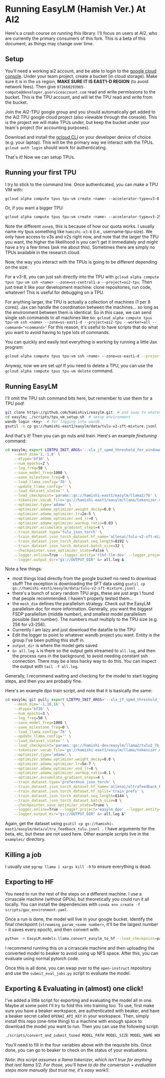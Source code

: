 # Running EasyLM (Hamish Ver.) At AI2

Here's a crash course on running this library. I'll focus on users at AI2, who are currently the primary consumers of this fork. This is a beta of this document, as things may change over time.

## Setup

You'll need a working ai2 account, and be able to login to the [google cloud console](console.cloud.google.com). Under your team project, create a bucket (in cloud storage). Make sure it is in the us region, **MAKE SURE IT IS EAST1-D REGION** (to avoid network fees). Then give `972660293965-compute@developer.gserviceaccount.com` read and write permissions to the bucket. This is the TPU account, and will let the TPU read and write from the bucket.

Join the AI2-TPU google group and you should automatically get added to the Ai2 TPU google cloud project (also viewable through the console). This is the project we will make TPUs under, but keep the bucket under your team's project (for accounting purposes).

Download and install the [gcloud CLI](https://cloud.google.com/sdk/gcloud) on your developer device of choice (e.g. your laptop). This will be the primary way we interact with the TPUs. `gcloud auth login` should work for authenticating.

That's it! Now we can setup TPUs.

## Running your first TPU

I try to stick to the command line. Once authenticated, you can make a TPU VM with:
```bash
gcloud alpha compute tpus tpu-vm create <name> --accelerator-type=v3-8 --zone=us-central1-a --project=ai2-tpu --version=v2-alpha
```
Or, if you want a bigger TPU:
```bash
gcloud alpha compute tpus tpu-vm create <name> --accelerator-type=v3-256 --zone=us-east1-d --project=ai2-tpu --version=v2-alpha
```

Note the different `zone`s, this is because of how our quota works. I usually name my tpus something like `hamishi-v3-8` (i.e., username-tpu-size). We only have access to v3s and v2s right now, and note that the larger the TPU you want, the higher the likelihood is you can't get it immediately and might have a try a few times (ask me about this). Sometimes there are simply no TPUs available in the research cloud.

Now, the way you interact with the TPUs is going to be different depending on the size:

For a v3-8, you can just ssh directly into the TPU with `gcloud alpha compute tpus tpu-vm ssh <name> --zone=us-central1-a --project=ai2-tpu`. Then just treat it like your development machine: clone repositories, run code, whatever! This is useful for debugging on a TPU.

For anything larger, the TPU is actually a collection of machines (1 per 8 cores). Jax can handle the coordination between the machines... so long as the environment between them is identical. So in this case, we can send single ssh commands to all machines like so: `gcloud alpha compute tpus tpu-vm ssh <name> --zone=us-east1-d --project=ai2-tpu --worker=all --command="<command>"`
For this reason, it's useful to have scripts that do what you want to avoid having to type lots of commands.

You can quickly and easily test everything is working by running a little Jax program:
```bash
gcloud alpha compute tpus tpu-vm ssh <name> --zone=us-east1-d --project=ai2-tpu --worker=all --command="python3 -c \"import jax; jax.devices()\""
```

Anyway, now we are set up! If you need to delete a TPU, you can use the `gcloud alpha compute tpus tpu-vm delete` command.

## Running EasyLM

I'll omit the TPU ssh command bits here, but remember to use them for a TPU pod!

```bash
git clone https://github.com/hamishivi/easylm.git  # and swap to whatever branch you want
cd easylm; ./scripts/tpu_vm_setup.sh  # setup environment
wandb login <key>  # for logging into wandb
gsutil -m cp gs://hamishi-east1/easylm/data/tulu-v2-sft-mixture.jsonl .  # download whatever data you want. TODO: I need to allow data to be streamed...
```

And that's it! Then you can go nuts and train. Here's an example *finetuning* command:
```bash
cd easylm; export LIBTPU_INIT_ARGS='--xla_jf_spmd_threshold_for_windowed_einsum_mib=0 --xla_tpu_spmd_threshold_for_allgather_cse=10000 --xla_tpu_spmd_rewrite_einsum_with_reshape=true --xla_tpu_enable_latency_hiding_scheduler=true TPU_MEGACORE=MEGACORE_DENSE'; python3 -m EasyLM.models.llama.llama_train \
    --mesh_dim='1,-1,8' \
    --dtype='bf16' \
    --num_epochs=2 \
    --log_freq=50 \
    --save_model_freq=1000 \
    --save_milestone_freq=0 \
    --load_llama_config='7b' \
    --update_llama_config='' \
    --load_dataset_state='' \
    --load_checkpoint='params::gs://hamishi-east1/easylm/llama2/7b' \
    --tokenizer.vocab_file='gs://hamishi-east1/easylm/llama/tokenizer.model' \
    --optimizer.type='adamw' \
    --optimizer.adamw_optimizer.weight_decay=0.0 \
    --optimizer.adamw_optimizer.lr=2e-5 \
    --optimizer.adamw_optimizer.end_lr=0 \
    --optimizer.adamw_optimizer.warmup_ratio=0.03 \
    --optimizer.accumulate_gradient_steps=4 \
    --train_dataset.type='tulu_json_torch' \
    --train_dataset.json_torch_dataset.hf_name='allenai/tulu-v2-sft-mixture' \
    --train_dataset.json_torch_dataset.seq_length=8192 \
    --train_dataset.json_torch_dataset.batch_size=32 \
    --checkpointer.save_optimizer_state=False \
    --logger.online=True --logger.entity='rlhf-llm-dev' --logger.project='jax_sft' \
    --logger.output_dir="gs://OUTPUT_DIR" &> all.log &
```

Note a few things:
- most things load directly from the google bucket! no need to download stuff! The exception is downloading the SFT data using `gsutil cp gs://hamishi-east1/easylm/data/tulu-v2-sft-mixture.jsonl .`
- there's a bunch of scary random TPU args, these are just args I found that people recommended. I haven't properly tested them...
- the `mesh_dim` defines the parallelism strategy. Check out the EasyLM parallelism doc for more information. Generally, you want the biggest FSDP parallelism (middle number), and smallest model parallelism possible (last number). The numbers must multiply to the TPU size (e.g. 256 for v3-256).
- Currently I am lazy and just download the datafile to the TPU
- Edit the logger to point to whatever wandb project you want. Entity is the group I've been putting this stuff in.
- `output_dir` is where the model gets saved
- `&> all.log &` is there so the output gets streamed to `all.log`, and then the process runs in the background, to avoid needing constant ssh connection. There may be a less hacky way to do this. You can inspect the output with `tail -f all.log`.

Generally, I recommend waiting and checking for the model to start logging steps, and then you are probably fine.

Here's an example dpo train script, and note that it is basically the same:
```bash
cd easylm; git pull; export LIBTPU_INIT_ARGS='--xla_jf_spmd_threshold_for_windowed_einsum_mib=0 --xla_tpu_spmd_threshold_for_allgather_cse=10000 --xla_tpu_spmd_rewrite_einsum_with_reshape=true --xla_tpu_enable_latency_hiding_scheduler=true TPU_MEGACORE=MEGACORE_DENSE'; python3 -m EasyLM.models.llama.llama_train_dpo \
    --mesh_dim='-1,16,16' \
    --dtype='bf16' \
    --num_epochs=3 \
    --log_freq=50 \
    --save_model_freq=1000 \
    --save_milestone_freq=0 \
    --load_llama_config='7b' \
    --update_llama_config='' \
    --load_dataset_state='' \
    --load_checkpoint='params::gs://hamishi-dev/easylm/llama2/tulu2_7b_fixed/263f4f758b194729b206d5adad2b50d7/streaming_params_20384' \
    --tokenizer.vocab_file='gs://hamishi-east1/easylm/llama/tokenizer.model' \
    --optimizer.type='adamw' \
    --optimizer.adamw_optimizer.weight_decay=0.0 \
    --optimizer.adamw_optimizer.lr=5e-7 \
    --optimizer.adamw_optimizer.end_lr=0 \
    --optimizer.adamw_optimizer.warmup_ratio=0.1 \
    --optimizer.accumulate_gradient_steps=4 \
    --train_dataset.type='preference_json_torch' \
    --train_dataset.json_torch_dataset.hf_name='allenai/ultrafeedback_binarized_cleaned' \
    --train_dataset.json_torch_dataset.hf_split='train_prefs' \
    --train_dataset.json_torch_dataset.seq_length=6144 \
    --train_dataset.json_torch_dataset.batch_size=8 \
    --checkpointer.save_optimizer_state=Truee \
    --logger.online=True --logger.project='easylm_dpo' --logger.entity='rlhf-llm-dev' \
    --logger.output_dir="gs://OUTPUT_DIR" &> all.log &"
```

Again, get the dataset using `gsutil cp gs://hamishi-east1/easylm/data/ultra_feedback_tulu.jsonl .`
I have arguments for the beta, etc, but these are not used here. Other example scripts live in the `examples/` directory.

## Killing a job

I usually use `pgrep llama | xargs kill -9` to ensure everything is dead.

## Exporting to HF

You need to run the rest of the steps on a different machine. I use a cirrascale machine (without GPUs), but theoretically you could run it all locally. You can install the dependencies with `conda env create -f scripts/gpu_environment.yaml`.

Once a run is done, the model will live in your google bucket. Identify the final checkpoint (`streaming_param_<some number>`, it'll be the largest number - it saves every epoch), and then convert with:
```bash
python -m EasyLM.models.llama.convert_easylm_to_hf --load_checkpoint=params::<path> --tokenizer_path='gs://hamishi-east1/easylm/llama/tokenizer.model' --model_size=<model_size> --output_dir=<output_dir>
```
I recommend running this on a cirrascale machine and then uploading the converted model to beaker to avoid using up NFS space. After this, you can evaluate using normal pytorch code.

Once this is all done, you can swap over to the `open-instruct` repository and use the `submit_eval_jobs.py` script to evaluate the model.

## Exporting & Evaluating in (almost) one click!

I've added a little script for exporting and evaluating the model all in one. Maybe at some point I'll try to fold this into training too. To use, first make sure you have a beaker workspace, are authenticated with beaker, and have a beaker secret called `OPENAI_API_KEY` in your workspace. Then, simply install this repo (one-time thing) to a machine with enough space to download the model you want to run. Then you can use the following script:
```bash
./scripts/convert_and_submit_tuned MODEL_PATH MODEL_SIZE MODEL_NAME WORKSPACE
```

You'll need to fill in the four variables above with the requisite bits. Once done, you can go to beaker to check on the status of your evaluations.

*Note: this script assumes a llama tokenizer, which isn't true for anything that isnt llama 1/2. For those, you'll have to do the conversion + evaluation steps more manually (but trust me, it's easy work!)*.
